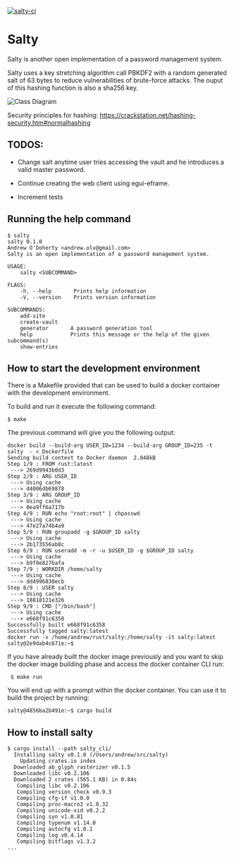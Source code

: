 [![salty-ci](https://github.com/andrw85/salty/actions/workflows/rust.yml/badge.svg)](https://github.com/andrw85/salty/actions/workflows/rust.yml)

# Salty
Salty is another open implementation of a password management system.


Salty uses a key stretching algorithm call PBKDF2 with a random generated salt of 63 bytes to reduce vulnerabilities of brute-force attacks. The ouput of this hashing function is also a sha256 key.

![Class Diagram](http://www.plantuml.com/plantuml/proxy?cache=no&src=https://raw.githubusercontent.com/andrw85/salty/main/uml/architecture.puml)

Security principles for hashing: https://crackstation.net/hashing-security.htm#normalhashing

## TODOS:

- Change salt anytime user tries accessing the vault and he introduces a valid master password.

- Continue creating the web client using egui-eframe.

- Increment tests

## Running the help command

```
$ salty
salty 0.1.0
Andrew O'Doherty <andrew.olv@gmail.com>
Salty is an open implementation of a password management system.

USAGE:
    salty <SUBCOMMAND>

FLAGS:
    -h, --help       Prints help information
    -V, --version    Prints version information

SUBCOMMANDS:
    add-site
    create-vault
    generator       A password generation tool
    help            Prints this message or the help of the given subcommand(s)
    show-entries
```

## How to start the development environment

There is a Makefile provided that can be used to build a docker container with the development environment. 

To build and run it execute the following command:
```
$ make
```
The previous command will give you the following output:
```
docker build --build-arg USER_ID=1234 --build-arg GROUP_ID=235 -t salty  - < Dockerfile
Sending build context to Docker daemon  2.048kB
Step 1/9 : FROM rust:latest
 ---> 269d9943b0d3
Step 2/9 : ARG USER_ID
 ---> Using cache
 ---> d4006db69878
Step 3/9 : ARG GROUP_ID
 ---> Using cache
 ---> 0ea9ff6a717b
Step 4/9 : RUN echo "root:root" | chpasswd
 ---> Using cache
 ---> 47e27a74b4a9
Step 5/9 : RUN groupadd -g $GROUP_ID salty
 ---> Using cache
 ---> 2b173556ab8c
Step 6/9 : RUN useradd -m -r -u $USER_ID -g $GROUP_ID salty
 ---> Using cache
 ---> b9f0e827bafa
Step 7/9 : WORKDIR /home/salty
 ---> Using cache
 ---> dd4996830ecb
Step 8/9 : USER salty
 ---> Using cache
 ---> 18818121e326
Step 9/9 : CMD ["/bin/bash"]
 ---> Using cache
 ---> e668f91c6358
Successfully built e668f91c6358
Successfully tagged salty:latest
docker run -v /home/andrew/rust/salty:/home/salty -it salty:latest
salty@2e9dab4c671e:~$
```

If you have already built the docker image previously and you want to skip the docker image building phase and access the docker container CLI run:

```
 $ make run
```
You will end up with a prompt within the docker container. You can use it to build the project by running:

```
salty@4856ba2b491e:~$ cargo build
```
## How to install salty

```
$ cargo install --path salty_cli/
  Installing salty v0.1.0 (/Users/andrew/src/salty)
    Updating crates.io index
  Downloaded ab_glyph_rasterizer v0.1.5
  Downloaded libc v0.2.106
  Downloaded 2 crates (565.1 KB) in 0.84s
   Compiling libc v0.2.106
   Compiling version_check v0.9.3
   Compiling cfg-if v1.0.0
   Compiling proc-macro2 v1.0.32
   Compiling unicode-xid v0.2.2
   Compiling syn v1.0.81
   Compiling typenum v1.14.0
   Compiling autocfg v1.0.1
   Compiling log v0.4.14
   Compiling bitflags v1.3.2
...
```
